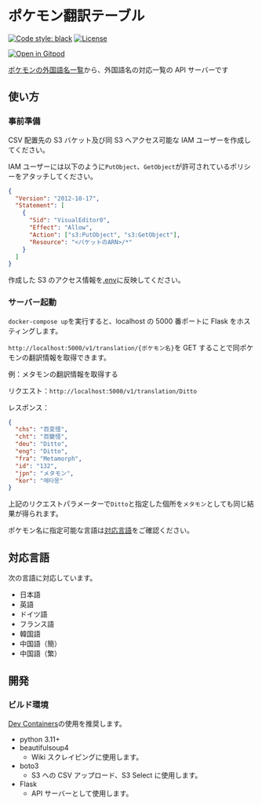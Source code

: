 # ポケモン翻訳テーブル

[![Code style: black](https://img.shields.io/badge/code%20style-black-000000.svg)](https://github.com/psf/black)
[![License](https://black.readthedocs.io/en/stable/_static/license.svg)](LICENSE.md)

[![Open in Gitpod](https://gitpod.io/button/open-in-gitpod.svg)](https://gitpod.io/#https://github.com/CASL0/pokemon_translation)

[ポケモンの外国語名一覧](http://wiki.xn--rckteqa2e.com/wiki/%E3%83%9D%E3%82%B1%E3%83%A2%E3%83%B3%E3%81%AE%E5%A4%96%E5%9B%BD%E8%AA%9E%E5%90%8D%E4%B8%80%E8%A6%A7)から、外国語名の対応一覧の API サーバーです

## 使い方

### 事前準備

CSV 配置先の S3 バケット及び同 S3 へアクセス可能な IAM ユーザーを作成してください。

IAM ユーザーには以下のように`PutObject`、`GetObject`が許可されているポリシーをアタッチしてください。

```json
{
  "Version": "2012-10-17",
  "Statement": [
    {
      "Sid": "VisualEditor0",
      "Effect": "Allow",
      "Action": ["s3:PutObject", "s3:GetObject"],
      "Resource": "<バケットのARN>/*"
    }
  ]
}
```

作成した S3 のアクセス情報を[.env](.env)に反映してください。

### サーバー起動

`docker-compose up`を実行すると、localhost の 5000 番ポートに Flask をホスティングします。

`http://localhost:5000/v1/translation/{ポケモン名}`を GET することで同ポケモンの翻訳情報を取得できます。

例：メタモンの翻訳情報を取得する

リクエスト：`http://localhost:5000/v1/translation/Ditto`

レスポンス：

```json
{
  "chs": "百变怪",
  "cht": "百變怪",
  "deu": "Ditto",
  "eng": "Ditto",
  "fra": "Metamorph",
  "id": "132",
  "jpn": "メタモン",
  "kor": "메타몽"
}
```

上記のリクエストパラメーターで`Ditto`と指定した個所を`メタモン`としても同じ結果が得られます。

ポケモン名に指定可能な言語は[対応言語](#対応言語)をご確認ください。

## 対応言語

次の言語に対応しています。

- 日本語
- 英語
- ドイツ語
- フランス語
- 韓国語
- 中国語（簡）
- 中国語（繁）

## 開発

### ビルド環境

[Dev Containers](https://marketplace.visualstudio.com/items?itemName=ms-vscode-remote.remote-containers)の使用を推奨します。

- python 3.11+
- beautifulsoup4
  - Wiki スクレイピングに使用します。
- boto3
  - S3 への CSV アップロード、S3 Select に使用します。
- Flask
  - API サーバーとして使用します。
